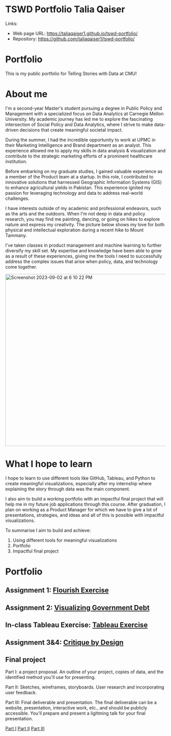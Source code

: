 # TSWD Portfolio Talia Qaiser
Links:
- Web page URL: https://taliaqaiser1.github.io/tswd-portfolio/
- Repository: https://github.com/taliaqaiser1/tswd-portfolio/

# Portfolio
This is my public portfolio for Telling Stories with Data at CMU!  

# About me
I'm a second-year Master's student pursuing a degree in Public Policy and Management with a specialized focus on Data Analytics at Carnegie Mellon University. My academic journey has led me to explore the fascinating intersection of Social Policy and Data Analytics, where I strive to make data-driven decisions that create meaningful societal impact.

During the summer, I had the incredible opportunity to work at UPMC in their Marketing Intelligence and Brand department as an analyst. This experience allowed me to apply my skills in data analysis & visualization and contribute to the strategic marketing efforts of a prominent healthcare institution.

Before embarking on my graduate studies, I gained valuable experience as a member of the Product team at a startup. In this role, I contributed to innovative solutions that harnessed Geographic Information Systems (GIS) to enhance agricultural yields in Pakistan. This experience ignited my passion for leveraging technology and data to address real-world challenges.

I have interests outside of my academic and professional endeavors, such as the arts and the outdoors. When I'm not deep in data and policy research, you may find me painting, dancing, or going on hikes to explore nature and express my creativity. The picture below shows my love for both physical and intellectual exploration during a recent hike to Mount Tammany.

I've taken classes in product management and machine learning to further diversify my skill set. My expertise and knowledge have been able to grow as a result of these experiences, giving me the tools I need to successfully address the complex issues that arise when policy, data, and technology come together.

<img width="540" alt="Screenshot 2023-09-02 at 6 10 22 PM" src="https://github.com/taliaqaiser1/tswd-portfolio/assets/123123984/5bdc9c12-84a0-42ec-b5bf-37b93fda8c79">


# What I hope to learn
I hope to learn to use different tools like GitHub, Tableau, and Python to create meaningful visualizations, especially after my internship where explaining the story through data was the main component. 

I also aim to build a working portfolio with an impactful final project that will help me in my future job applications through this course. After graduation, I plan on working as a Product Manager for which we have to give a lot of presentations, strategies, and ideas and all of this is possible with impactful visualizations. 

To summarise I aim to build and achieve:
1. Using different tools for meaningful visualizations
2. Portfolio
3. Impactful final project

# Portfolio

## Assignment 1: [Flourish Exercise](Assignment-1.md)

## Assignment 2: [Visualizing Government Debt](visualizing-government-debt.md)

## In-class Tableau Exercise: [Tableau Exercise](tableau-inclass.md)

## Assignment 3&4: [Critique by Design](critique-by-design)

## Final project
Part I: a project proposal.  An outline of your project, copies of data, and the identified method you'll use for presenting.

Part II: Sketches, wireframes, storyboards.  User research and incorporating user feedback.

Part III: Final deliverable and presentation.  The final deliverable can be a website, presentation, interactive work, etc., and should be publicly accessible.   You'll prepare and present a lightning talk for your final presentation. 

[Part I](final-project-part-one)
[Part II](final-project-part-two)
[Part III](final-project-part-three)

